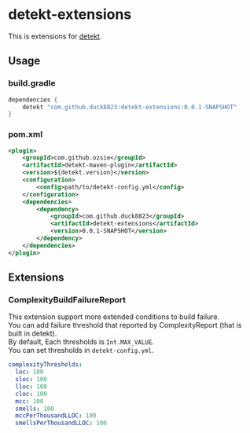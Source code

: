 # detekt-extensions

This is extensions for [detekt](https://github.com/arturbosch/detekt).  

## Usage
### build.gradle
```groovy
dependencies {
    detekt "com.github.duck8823:detekt-extensions:0.0.1-SNAPSHOT"
}
```

### pom.xml
```xml
<plugin>
    <groupId>com.github.ozsie</groupId>
    <artifactId>detekt-maven-plugin</artifactId>
    <version>${detekt.version}</version>
    <configuration>
        <config>path/to/detekt-config.yml</config>
    </configuration>
    <dependencies>
        <dependency>
            <groupId>com.github.duck8823</groupId>
            <artifactId>detekt-extensions</artifactId>
            <version>0.0.1-SNAPSHOT</version>
        </dependency>
    </dependencies>
</plugin>
```

## Extensions
### ComplexityBuildFailureReport
This extension support more extended conditions to build failure.  
You can add failure threshold that reported by ComplexityReport (that is built in detekt).  
By default, Each thresholds is `Int.MAX_VALUE`.  
You can set thresholds in `detekt-config.yml`.  

```yaml
complexityThresholds:
  loc: 100
  sloc: 100
  lloc: 100
  cloc: 100
  mcc: 100
  smells: 100
  mccPerThousandLLOC: 100
  smellsPerThousandLLOC: 100
```
